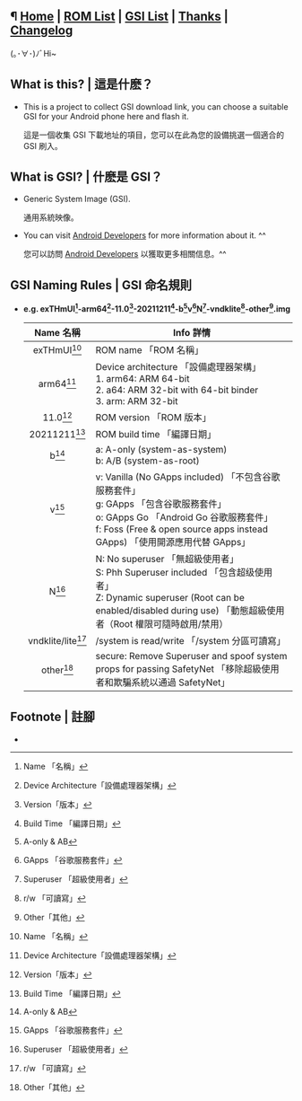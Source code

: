 ¶ [Home](./) | [ROM List](./docs/all-roms.md) | [GSI List](./docs/dl-aoslevel.md) | [Thanks](./docs/thanks.md) | [Changelog](./docs/changelog.md)
---

(｡･∀･)ﾉﾞHi~

## What is this? | 這是什麽？

- This is a project to collect GSI download link, you can choose a suitable GSI for your Android phone here and flash it.

  這是一個收集 GSI 下載地址的項目，您可以在此為您的設備挑選一個適合的 GSI 刷入。

## What is GSI? | 什麽是 GSI？

- Generic System Image (GSI).

  通用系統映像。

- You can visit [Android Developers](https://developer.android.com/topic/generic-system-image) for more information about it. ^^

  您可以訪問 [Android Developers](https://developer.android.com/topic/generic-system-image) 以獲取更多相關信息。^^

## GSI Naming Rules | GSI 命名規則

- **e.g. exTHmUI[^1]-arm64[^2]-11.0[^3]-20211211[^4]-b[^5]v[^6]N[^7]-vndklite[^8]-other[^9].img**

  |     Name 名稱     | Info 詳情                                                    |
  | :---------------: | ------------------------------------------------------------ |
  |    exTHmUI[^1]    | ROM name 「ROM 名稱」                                        |
  |     arm64[^2]     | Device architecture 「設備處理器架構」<br>1. arm64: ARM 64-bit<br>2. a64: ARM 32-bit with 64-bit binder<br>3. arm: ARM 32-bit |
  |     11.0[^3]      | ROM version 「ROM 版本」                                     |
  |   20211211[^4]    | ROM build time 「編譯日期」                                  |
  |       b[^5]       | a: A-only (system-as-system)<br>b: A/B (system-as-root)      |
  |       v[^6]       | v: Vanilla (No GApps included) 「不包含谷歌服務套件」<br>g: GApps 「包含谷歌服務套件」<br>o: GApps Go 「Android Go 谷歌服務套件」<br>f: Foss (Free & open source apps instead GApps) 「使用開源應用代替 GApps」 |
  |       N[^7]       | N: No superuser 「無超級使用者」<br/>S: Phh Superuser included 「包含超级使用者」<br/>Z: Dynamic superuser (Root can be enabled/disabled during use) 「動態超級使用者（Root 權限可隨時啟用/禁用） |
  | vndklite/lite[^8] | /system is read/write 「/system 分區可讀寫」                 |
  |     other[^9]     | secure: Remove Superuser and spoof system props for passing SafetyNet 「移除超級使用者和欺騙系統以通過 SafetyNet」 |

## Footnote | 註腳

- [^1]:Name 「名稱」
  [^2]:Device Architecture「設備處理器架構」
  [^3]: Version「版本」
  [^4]: Build Time 「編譯日期」
  [^5]: A-only & AB
  [^6]: GApps 「谷歌服務套件」
  [^7]: Superuser 「超級使用者」
  [^8]: r/w 「可讀寫」
  [^9]: Other「其他」
